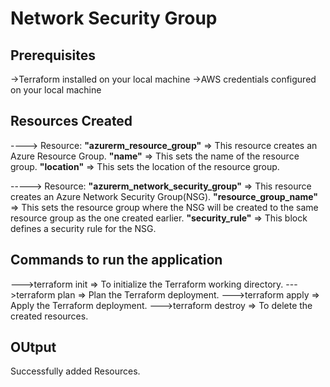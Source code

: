 # Network Security Group 


## Prerequisites 

->Terraform installed on your local machine
->AWS credentials configured on your local machine


## Resources Created

----> Resource: **"azurerm_resource_group"** => This resource creates an Azure Resource Group.
**"name"** => This sets the name of the resource group.
**"location"** => This sets the location of the resource group.


-----> Resource: **"azurerm_network_security_group"** => This resource creates an Azure Network Security Group(NSG).
**"resource_group_name"** => This sets the resource group where the NSG will be created to the same resource group as the one created earlier.
**"security_rule"** => This block defines a security rule for the NSG.

## Commands to run the application
--->terraform init => To initialize the Terraform working directory.
--->terraform plan => Plan the Terraform deployment.
--->terraform apply => Apply the Terraform deployment.
--->terraform destroy => To delete the created resources.
     
## OUtput 
Successfully added Resources.




